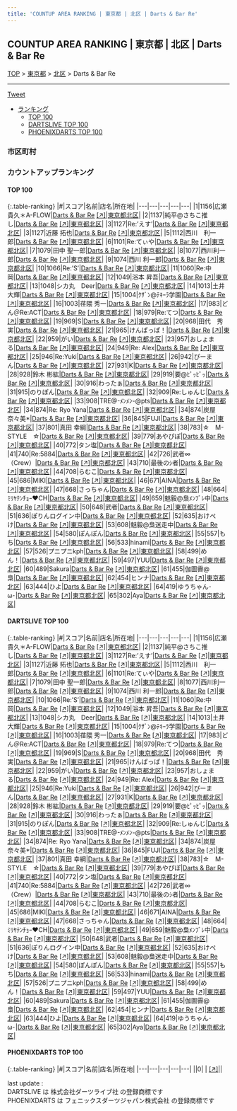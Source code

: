 ```yaml
---
title: 'COUNTUP AREA RANKING | 東京都 | 北区 | Darts & Bar Re'
---
```

## COUNTUP AREA RANKING | 東京都 | 北区 | Darts & Bar Re

[TOP](/darts/rank/) > [東京都](/darts/rank/東京都/) > [北区](/darts/rank/東京都/北区/) > Darts & Bar Re

___

<a href="https://twitter.com/share?ref_src=twsrc%5Etfw" data-text="COUNTUP AREA RANKING | 東京都北区Darts & Bar Re" class="twitter-share-button" data-hashtags="DARTSLIVE,PHOENIXDARTS,darts,ダーツ" data-show-count="false">Tweet</a>

* [ランキング](#カウントアップランキング)
    * [TOP 100](#top-100)
    * [DARTSLIVE TOP 100](#dartslive-top-100)
    * [PHOENIXDARTS TOP 100](#phoenixdarts-top-100)

### 市区町村

<ul>

</ul>

### カウントアップランキング

#### TOP 100



{:.table-ranking}
|#|スコア|名前|店名|所在地|
|---|---|---|---|---|
|1|1156|<span class="rank-name-dl">広瀬貴久＊A-FLOW</span>|<a href="/darts/rank/shops/8d8217db91c39bff0d9b047a20a7ba1e.html">Darts & Bar Re</a> <a href="https://search.dartslive.com/jp/shop/8d8217db91c39bff0d9b047a20a7ba1e">[↗]</a>|<a href="/darts/rank/東京都/北区">東京都北区</a>|
|2|1137|<span class="rank-name-dl">純平@さちこ推し</span>|<a href="/darts/rank/shops/8d8217db91c39bff0d9b047a20a7ba1e.html">Darts & Bar Re</a> <a href="https://search.dartslive.com/jp/shop/8d8217db91c39bff0d9b047a20a7ba1e">[↗]</a>|<a href="/darts/rank/東京都/北区">東京都北区</a>|
|3|1127|<span class="rank-name-dl">Re:’えす’</span>|<a href="/darts/rank/shops/8d8217db91c39bff0d9b047a20a7ba1e.html">Darts & Bar Re</a> <a href="https://search.dartslive.com/jp/shop/8d8217db91c39bff0d9b047a20a7ba1e">[↗]</a>|<a href="/darts/rank/東京都/北区">東京都北区</a>|
|3|1127|<span class="rank-name-dl">近藤 拓也</span>|<a href="/darts/rank/shops/8d8217db91c39bff0d9b047a20a7ba1e.html">Darts & Bar Re</a> <a href="https://search.dartslive.com/jp/shop/8d8217db91c39bff0d9b047a20a7ba1e">[↗]</a>|<a href="/darts/rank/東京都/北区">東京都北区</a>|
|5|1112|<span class="rank-name-dl">西川　利一郎</span>|<a href="/darts/rank/shops/8d8217db91c39bff0d9b047a20a7ba1e.html">Darts & Bar Re</a> <a href="https://search.dartslive.com/jp/shop/8d8217db91c39bff0d9b047a20a7ba1e">[↗]</a>|<a href="/darts/rank/東京都/北区">東京都北区</a>|
|6|1101|<span class="rank-name-dl">Re:てぃや</span>|<a href="/darts/rank/shops/8d8217db91c39bff0d9b047a20a7ba1e.html">Darts & Bar Re</a> <a href="https://search.dartslive.com/jp/shop/8d8217db91c39bff0d9b047a20a7ba1e">[↗]</a>|<a href="/darts/rank/東京都/北区">東京都北区</a>|
|7|1079|<span class="rank-name-dl">田中 聖一郎</span>|<a href="/darts/rank/shops/8d8217db91c39bff0d9b047a20a7ba1e.html">Darts & Bar Re</a> <a href="https://search.dartslive.com/jp/shop/8d8217db91c39bff0d9b047a20a7ba1e">[↗]</a>|<a href="/darts/rank/東京都/北区">東京都北区</a>|
|8|1077|<span class="rank-name-dl">西川利一郎</span>|<a href="/darts/rank/shops/8d8217db91c39bff0d9b047a20a7ba1e.html">Darts & Bar Re</a> <a href="https://search.dartslive.com/jp/shop/8d8217db91c39bff0d9b047a20a7ba1e">[↗]</a>|<a href="/darts/rank/東京都/北区">東京都北区</a>|
|9|1074|<span class="rank-name-dl">西川 利一郎</span>|<a href="/darts/rank/shops/8d8217db91c39bff0d9b047a20a7ba1e.html">Darts & Bar Re</a> <a href="https://search.dartslive.com/jp/shop/8d8217db91c39bff0d9b047a20a7ba1e">[↗]</a>|<a href="/darts/rank/東京都/北区">東京都北区</a>|
|10|1066|<span class="rank-name-dl">Re:’S’</span>|<a href="/darts/rank/shops/8d8217db91c39bff0d9b047a20a7ba1e.html">Darts & Bar Re</a> <a href="https://search.dartslive.com/jp/shop/8d8217db91c39bff0d9b047a20a7ba1e">[↗]</a>|<a href="/darts/rank/東京都/北区">東京都北区</a>|
|11|1060|<span class="rank-name-dl">Re:中岡</span>|<a href="/darts/rank/shops/8d8217db91c39bff0d9b047a20a7ba1e.html">Darts & Bar Re</a> <a href="https://search.dartslive.com/jp/shop/8d8217db91c39bff0d9b047a20a7ba1e">[↗]</a>|<a href="/darts/rank/東京都/北区">東京都北区</a>|
|12|1049|<span class="rank-name-dl">浴本 昇吾</span>|<a href="/darts/rank/shops/8d8217db91c39bff0d9b047a20a7ba1e.html">Darts & Bar Re</a> <a href="https://search.dartslive.com/jp/shop/8d8217db91c39bff0d9b047a20a7ba1e">[↗]</a>|<a href="/darts/rank/東京都/北区">東京都北区</a>|
|13|1048|<span class="rank-name-dl">シカ丸　Deer</span>|<a href="/darts/rank/shops/8d8217db91c39bff0d9b047a20a7ba1e.html">Darts & Bar Re</a> <a href="https://search.dartslive.com/jp/shop/8d8217db91c39bff0d9b047a20a7ba1e">[↗]</a>|<a href="/darts/rank/東京都/北区">東京都北区</a>|
|14|1013|<span class="rank-name-dl">土井 大輝</span>|<a href="/darts/rank/shops/8d8217db91c39bff0d9b047a20a7ba1e.html">Darts & Bar Re</a> <a href="https://search.dartslive.com/jp/shop/8d8217db91c39bff0d9b047a20a7ba1e">[↗]</a>|<a href="/darts/rank/東京都/北区">東京都北区</a>|
|15|1004|<span class="rank-name-dl">ｸｻﾞﾝ@ﾃｷｰﾗ学園</span>|<a href="/darts/rank/shops/8d8217db91c39bff0d9b047a20a7ba1e.html">Darts & Bar Re</a> <a href="https://search.dartslive.com/jp/shop/8d8217db91c39bff0d9b047a20a7ba1e">[↗]</a>|<a href="/darts/rank/東京都/北区">東京都北区</a>|
|16|1003|<span class="rank-name-dl">荏隈 秀一</span>|<a href="/darts/rank/shops/8d8217db91c39bff0d9b047a20a7ba1e.html">Darts & Bar Re</a> <a href="https://search.dartslive.com/jp/shop/8d8217db91c39bff0d9b047a20a7ba1e">[↗]</a>|<a href="/darts/rank/東京都/北区">東京都北区</a>|
|17|983|<span class="rank-name-dl">どん＠Re:ACT</span>|<a href="/darts/rank/shops/8d8217db91c39bff0d9b047a20a7ba1e.html">Darts & Bar Re</a> <a href="https://search.dartslive.com/jp/shop/8d8217db91c39bff0d9b047a20a7ba1e">[↗]</a>|<a href="/darts/rank/東京都/北区">東京都北区</a>|
|18|979|<span class="rank-name-dl">Re:てつ</span>|<a href="/darts/rank/shops/8d8217db91c39bff0d9b047a20a7ba1e.html">Darts & Bar Re</a> <a href="https://search.dartslive.com/jp/shop/8d8217db91c39bff0d9b047a20a7ba1e">[↗]</a>|<a href="/darts/rank/東京都/北区">東京都北区</a>|
|19|969|<span class="rank-name-dl">S</span>|<a href="/darts/rank/shops/8d8217db91c39bff0d9b047a20a7ba1e.html">Darts & Bar Re</a> <a href="https://search.dartslive.com/jp/shop/8d8217db91c39bff0d9b047a20a7ba1e">[↗]</a>|<a href="/darts/rank/東京都/北区">東京都北区</a>|
|20|968|<span class="rank-name-dl">田代　秀実</span>|<a href="/darts/rank/shops/8d8217db91c39bff0d9b047a20a7ba1e.html">Darts & Bar Re</a> <a href="https://search.dartslive.com/jp/shop/8d8217db91c39bff0d9b047a20a7ba1e">[↗]</a>|<a href="/darts/rank/東京都/北区">東京都北区</a>|
|21|965|<span class="rank-name-dl">けんぱっぱ！</span>|<a href="/darts/rank/shops/8d8217db91c39bff0d9b047a20a7ba1e.html">Darts & Bar Re</a> <a href="https://search.dartslive.com/jp/shop/8d8217db91c39bff0d9b047a20a7ba1e">[↗]</a>|<a href="/darts/rank/東京都/北区">東京都北区</a>|
|22|959|<span class="rank-name-dl">がい</span>|<a href="/darts/rank/shops/8d8217db91c39bff0d9b047a20a7ba1e.html">Darts & Bar Re</a> <a href="https://search.dartslive.com/jp/shop/8d8217db91c39bff0d9b047a20a7ba1e">[↗]</a>|<a href="/darts/rank/東京都/北区">東京都北区</a>|
|23|957|<span class="rank-name-dl">おしょまる</span>|<a href="/darts/rank/shops/8d8217db91c39bff0d9b047a20a7ba1e.html">Darts & Bar Re</a> <a href="https://search.dartslive.com/jp/shop/8d8217db91c39bff0d9b047a20a7ba1e">[↗]</a>|<a href="/darts/rank/東京都/北区">東京都北区</a>|
|24|949|<span class="rank-name-dl">Re: Alex</span>|<a href="/darts/rank/shops/8d8217db91c39bff0d9b047a20a7ba1e.html">Darts & Bar Re</a> <a href="https://search.dartslive.com/jp/shop/8d8217db91c39bff0d9b047a20a7ba1e">[↗]</a>|<a href="/darts/rank/東京都/北区">東京都北区</a>|
|25|946|<span class="rank-name-dl">Re:Yuki</span>|<a href="/darts/rank/shops/8d8217db91c39bff0d9b047a20a7ba1e.html">Darts & Bar Re</a> <a href="https://search.dartslive.com/jp/shop/8d8217db91c39bff0d9b047a20a7ba1e">[↗]</a>|<a href="/darts/rank/東京都/北区">東京都北区</a>|
|26|942|<span class="rank-name-dl">ぴーまん</span>|<a href="/darts/rank/shops/8d8217db91c39bff0d9b047a20a7ba1e.html">Darts & Bar Re</a> <a href="https://search.dartslive.com/jp/shop/8d8217db91c39bff0d9b047a20a7ba1e">[↗]</a>|<a href="/darts/rank/東京都/北区">東京都北区</a>|
|27|931|<span class="rank-name-dl">K</span>|<a href="/darts/rank/shops/8d8217db91c39bff0d9b047a20a7ba1e.html">Darts & Bar Re</a> <a href="https://search.dartslive.com/jp/shop/8d8217db91c39bff0d9b047a20a7ba1e">[↗]</a>|<a href="/darts/rank/東京都/北区">東京都北区</a>|
|28|928|<span class="rank-name-dl">鈴木 彬紘</span>|<a href="/darts/rank/shops/8d8217db91c39bff0d9b047a20a7ba1e.html">Darts & Bar Re</a> <a href="https://search.dartslive.com/jp/shop/8d8217db91c39bff0d9b047a20a7ba1e">[↗]</a>|<a href="/darts/rank/東京都/北区">東京都北区</a>|
|29|919|<span class="rank-name-dl">要@ﾋﾟｯﾋﾟｯ</span>|<a href="/darts/rank/shops/8d8217db91c39bff0d9b047a20a7ba1e.html">Darts & Bar Re</a> <a href="https://search.dartslive.com/jp/shop/8d8217db91c39bff0d9b047a20a7ba1e">[↗]</a>|<a href="/darts/rank/東京都/北区">東京都北区</a>|
|30|916|<span class="rank-name-dl">わったぁ</span>|<a href="/darts/rank/shops/8d8217db91c39bff0d9b047a20a7ba1e.html">Darts & Bar Re</a> <a href="https://search.dartslive.com/jp/shop/8d8217db91c39bff0d9b047a20a7ba1e">[↗]</a>|<a href="/darts/rank/東京都/北区">東京都北区</a>|
|31|915|<span class="rank-name-dl">のりぽん</span>|<a href="/darts/rank/shops/8d8217db91c39bff0d9b047a20a7ba1e.html">Darts & Bar Re</a> <a href="https://search.dartslive.com/jp/shop/8d8217db91c39bff0d9b047a20a7ba1e">[↗]</a>|<a href="/darts/rank/東京都/北区">東京都北区</a>|
|32|909|<span class="rank-name-dl">Re:しゅんじ</span>|<a href="/darts/rank/shops/8d8217db91c39bff0d9b047a20a7ba1e.html">Darts & Bar Re</a> <a href="https://search.dartslive.com/jp/shop/8d8217db91c39bff0d9b047a20a7ba1e">[↗]</a>|<a href="/darts/rank/東京都/北区">東京都北区</a>|
|33|908|<span class="rank-name-dl">TRE@-ﾒﾝﾒﾝ-@pts</span>|<a href="/darts/rank/shops/8d8217db91c39bff0d9b047a20a7ba1e.html">Darts & Bar Re</a> <a href="https://search.dartslive.com/jp/shop/8d8217db91c39bff0d9b047a20a7ba1e">[↗]</a>|<a href="/darts/rank/東京都/北区">東京都北区</a>|
|34|874|<span class="rank-name-dl">Re: Ryo Yana</span>|<a href="/darts/rank/shops/8d8217db91c39bff0d9b047a20a7ba1e.html">Darts & Bar Re</a> <a href="https://search.dartslive.com/jp/shop/8d8217db91c39bff0d9b047a20a7ba1e">[↗]</a>|<a href="/darts/rank/東京都/北区">東京都北区</a>|
|34|874|<span class="rank-name-dl">炭屋 奈々美*</span>|<a href="/darts/rank/shops/8d8217db91c39bff0d9b047a20a7ba1e.html">Darts & Bar Re</a> <a href="https://search.dartslive.com/jp/shop/8d8217db91c39bff0d9b047a20a7ba1e">[↗]</a>|<a href="/darts/rank/東京都/北区">東京都北区</a>|
|36|845|<span class="rank-name-dl">FUJI</span>|<a href="/darts/rank/shops/8d8217db91c39bff0d9b047a20a7ba1e.html">Darts & Bar Re</a> <a href="https://search.dartslive.com/jp/shop/8d8217db91c39bff0d9b047a20a7ba1e">[↗]</a>|<a href="/darts/rank/東京都/北区">東京都北区</a>|
|37|801|<span class="rank-name-dl">真田 幸綱</span>|<a href="/darts/rank/shops/8d8217db91c39bff0d9b047a20a7ba1e.html">Darts & Bar Re</a> <a href="https://search.dartslive.com/jp/shop/8d8217db91c39bff0d9b047a20a7ba1e">[↗]</a>|<a href="/darts/rank/東京都/北区">東京都北区</a>|
|38|783|<span class="rank-name-dl">☆　M-STYLE　☆</span>|<a href="/darts/rank/shops/8d8217db91c39bff0d9b047a20a7ba1e.html">Darts & Bar Re</a> <a href="https://search.dartslive.com/jp/shop/8d8217db91c39bff0d9b047a20a7ba1e">[↗]</a>|<a href="/darts/rank/東京都/北区">東京都北区</a>|
|39|779|<span class="rank-name-dl">あやぴぽ</span>|<a href="/darts/rank/shops/8d8217db91c39bff0d9b047a20a7ba1e.html">Darts & Bar Re</a> <a href="https://search.dartslive.com/jp/shop/8d8217db91c39bff0d9b047a20a7ba1e">[↗]</a>|<a href="/darts/rank/東京都/北区">東京都北区</a>|
|40|772|<span class="rank-name-dl">タン塩</span>|<a href="/darts/rank/shops/8d8217db91c39bff0d9b047a20a7ba1e.html">Darts & Bar Re</a> <a href="https://search.dartslive.com/jp/shop/8d8217db91c39bff0d9b047a20a7ba1e">[↗]</a>|<a href="/darts/rank/東京都/北区">東京都北区</a>|
|41|740|<span class="rank-name-dl">Re:5884</span>|<a href="/darts/rank/shops/8d8217db91c39bff0d9b047a20a7ba1e.html">Darts & Bar Re</a> <a href="https://search.dartslive.com/jp/shop/8d8217db91c39bff0d9b047a20a7ba1e">[↗]</a>|<a href="/darts/rank/東京都/北区">東京都北区</a>|
|42|726|<span class="rank-name-dl">武者∞（Crew）</span>|<a href="/darts/rank/shops/8d8217db91c39bff0d9b047a20a7ba1e.html">Darts & Bar Re</a> <a href="https://search.dartslive.com/jp/shop/8d8217db91c39bff0d9b047a20a7ba1e">[↗]</a>|<a href="/darts/rank/東京都/北区">東京都北区</a>|
|43|710|<span class="rank-name-dl">最後のｼ者</span>|<a href="/darts/rank/shops/8d8217db91c39bff0d9b047a20a7ba1e.html">Darts & Bar Re</a> <a href="https://search.dartslive.com/jp/shop/8d8217db91c39bff0d9b047a20a7ba1e">[↗]</a>|<a href="/darts/rank/東京都/北区">東京都北区</a>|
|44|708|<span class="rank-name-dl">らむこ</span>|<a href="/darts/rank/shops/8d8217db91c39bff0d9b047a20a7ba1e.html">Darts & Bar Re</a> <a href="https://search.dartslive.com/jp/shop/8d8217db91c39bff0d9b047a20a7ba1e">[↗]</a>|<a href="/darts/rank/東京都/北区">東京都北区</a>|
|45|686|<span class="rank-name-dl">MIKI</span>|<a href="/darts/rank/shops/8d8217db91c39bff0d9b047a20a7ba1e.html">Darts & Bar Re</a> <a href="https://search.dartslive.com/jp/shop/8d8217db91c39bff0d9b047a20a7ba1e">[↗]</a>|<a href="/darts/rank/東京都/北区">東京都北区</a>|
|46|671|<span class="rank-name-dl">AINA</span>|<a href="/darts/rank/shops/8d8217db91c39bff0d9b047a20a7ba1e.html">Darts & Bar Re</a> <a href="https://search.dartslive.com/jp/shop/8d8217db91c39bff0d9b047a20a7ba1e">[↗]</a>|<a href="/darts/rank/東京都/北区">東京都北区</a>|
|47|668|<span class="rank-name-dl">さっちゃん</span>|<a href="/darts/rank/shops/8d8217db91c39bff0d9b047a20a7ba1e.html">Darts & Bar Re</a> <a href="https://search.dartslive.com/jp/shop/8d8217db91c39bff0d9b047a20a7ba1e">[↗]</a>|<a href="/darts/rank/東京都/北区">東京都北区</a>|
|48|664|<span class="rank-name-dl">ﾐﾘﾔﾃﾝﾁｮｰ❤️CH</span>|<a href="/darts/rank/shops/8d8217db91c39bff0d9b047a20a7ba1e.html">Darts & Bar Re</a> <a href="https://search.dartslive.com/jp/shop/8d8217db91c39bff0d9b047a20a7ba1e">[↗]</a>|<a href="/darts/rank/東京都/北区">東京都北区</a>|
|49|659|<span class="rank-name-dl">魅毅@梟ﾒﾝﾌﾞﾚ中</span>|<a href="/darts/rank/shops/8d8217db91c39bff0d9b047a20a7ba1e.html">Darts & Bar Re</a> <a href="https://search.dartslive.com/jp/shop/8d8217db91c39bff0d9b047a20a7ba1e">[↗]</a>|<a href="/darts/rank/東京都/北区">東京都北区</a>|
|50|648|<span class="rank-name-dl">武者</span>|<a href="/darts/rank/shops/8d8217db91c39bff0d9b047a20a7ba1e.html">Darts & Bar Re</a> <a href="https://search.dartslive.com/jp/shop/8d8217db91c39bff0d9b047a20a7ba1e">[↗]</a>|<a href="/darts/rank/東京都/北区">東京都北区</a>|
|51|636|<span class="rank-name-dl">ぽりんログイン中</span>|<a href="/darts/rank/shops/8d8217db91c39bff0d9b047a20a7ba1e.html">Darts & Bar Re</a> <a href="https://search.dartslive.com/jp/shop/8d8217db91c39bff0d9b047a20a7ba1e">[↗]</a>|<a href="/darts/rank/東京都/北区">東京都北区</a>|
|52|635|<span class="rank-name-dl">おけぺけ</span>|<a href="/darts/rank/shops/8d8217db91c39bff0d9b047a20a7ba1e.html">Darts & Bar Re</a> <a href="https://search.dartslive.com/jp/shop/8d8217db91c39bff0d9b047a20a7ba1e">[↗]</a>|<a href="/darts/rank/東京都/北区">東京都北区</a>|
|53|608|<span class="rank-name-dl">魅毅@梟迷走中</span>|<a href="/darts/rank/shops/8d8217db91c39bff0d9b047a20a7ba1e.html">Darts & Bar Re</a> <a href="https://search.dartslive.com/jp/shop/8d8217db91c39bff0d9b047a20a7ba1e">[↗]</a>|<a href="/darts/rank/東京都/北区">東京都北区</a>|
|54|580|<span class="rank-name-dl">ぽんぽん</span>|<a href="/darts/rank/shops/8d8217db91c39bff0d9b047a20a7ba1e.html">Darts & Bar Re</a> <a href="https://search.dartslive.com/jp/shop/8d8217db91c39bff0d9b047a20a7ba1e">[↗]</a>|<a href="/darts/rank/東京都/北区">東京都北区</a>|
|55|557|<span class="rank-name-dl">もち</span>|<a href="/darts/rank/shops/8d8217db91c39bff0d9b047a20a7ba1e.html">Darts & Bar Re</a> <a href="https://search.dartslive.com/jp/shop/8d8217db91c39bff0d9b047a20a7ba1e">[↗]</a>|<a href="/darts/rank/東京都/北区">東京都北区</a>|
|56|533|<span class="rank-name-dl">hinami</span>|<a href="/darts/rank/shops/8d8217db91c39bff0d9b047a20a7ba1e.html">Darts & Bar Re</a> <a href="https://search.dartslive.com/jp/shop/8d8217db91c39bff0d9b047a20a7ba1e">[↗]</a>|<a href="/darts/rank/東京都/北区">東京都北区</a>|
|57|526|<span class="rank-name-dl">プニプニkph</span>|<a href="/darts/rank/shops/8d8217db91c39bff0d9b047a20a7ba1e.html">Darts & Bar Re</a> <a href="https://search.dartslive.com/jp/shop/8d8217db91c39bff0d9b047a20a7ba1e">[↗]</a>|<a href="/darts/rank/東京都/北区">東京都北区</a>|
|58|499|<span class="rank-name-dl">めん！</span>|<a href="/darts/rank/shops/8d8217db91c39bff0d9b047a20a7ba1e.html">Darts & Bar Re</a> <a href="https://search.dartslive.com/jp/shop/8d8217db91c39bff0d9b047a20a7ba1e">[↗]</a>|<a href="/darts/rank/東京都/北区">東京都北区</a>|
|59|497|<span class="rank-name-dl">YUU</span>|<a href="/darts/rank/shops/8d8217db91c39bff0d9b047a20a7ba1e.html">Darts & Bar Re</a> <a href="https://search.dartslive.com/jp/shop/8d8217db91c39bff0d9b047a20a7ba1e">[↗]</a>|<a href="/darts/rank/東京都/北区">東京都北区</a>|
|60|489|<span class="rank-name-dl">Sakura</span>|<a href="/darts/rank/shops/8d8217db91c39bff0d9b047a20a7ba1e.html">Darts & Bar Re</a> <a href="https://search.dartslive.com/jp/shop/8d8217db91c39bff0d9b047a20a7ba1e">[↗]</a>|<a href="/darts/rank/東京都/北区">東京都北区</a>|
|61|455|<span class="rank-name-dl">伽圖霽@梟</span>|<a href="/darts/rank/shops/8d8217db91c39bff0d9b047a20a7ba1e.html">Darts & Bar Re</a> <a href="https://search.dartslive.com/jp/shop/8d8217db91c39bff0d9b047a20a7ba1e">[↗]</a>|<a href="/darts/rank/東京都/北区">東京都北区</a>|
|62|454|<span class="rank-name-dl">ヒンナ</span>|<a href="/darts/rank/shops/8d8217db91c39bff0d9b047a20a7ba1e.html">Darts & Bar Re</a> <a href="https://search.dartslive.com/jp/shop/8d8217db91c39bff0d9b047a20a7ba1e">[↗]</a>|<a href="/darts/rank/東京都/北区">東京都北区</a>|
|63|444|<span class="rank-name-dl">ひよ</span>|<a href="/darts/rank/shops/8d8217db91c39bff0d9b047a20a7ba1e.html">Darts & Bar Re</a> <a href="https://search.dartslive.com/jp/shop/8d8217db91c39bff0d9b047a20a7ba1e">[↗]</a>|<a href="/darts/rank/東京都/北区">東京都北区</a>|
|64|419|<span class="rank-name-dl">ゆうちゃん･ω･</span>|<a href="/darts/rank/shops/8d8217db91c39bff0d9b047a20a7ba1e.html">Darts & Bar Re</a> <a href="https://search.dartslive.com/jp/shop/8d8217db91c39bff0d9b047a20a7ba1e">[↗]</a>|<a href="/darts/rank/東京都/北区">東京都北区</a>|
|65|302|<span class="rank-name-dl">Aya</span>|<a href="/darts/rank/shops/8d8217db91c39bff0d9b047a20a7ba1e.html">Darts & Bar Re</a> <a href="https://search.dartslive.com/jp/shop/8d8217db91c39bff0d9b047a20a7ba1e">[↗]</a>|<a href="/darts/rank/東京都/北区">東京都北区</a>|


#### DARTSLIVE TOP 100



{:.table-ranking}
|#|スコア|名前|店名|所在地|
|---|---|---|---|---|
|1|1156|<span class="rank-name-dl">広瀬貴久＊A-FLOW</span>|<a href="/darts/rank/shops/8d8217db91c39bff0d9b047a20a7ba1e.html">Darts & Bar Re</a> <a href="https://search.dartslive.com/jp/shop/8d8217db91c39bff0d9b047a20a7ba1e">[↗]</a>|<a href="/darts/rank/東京都/北区">東京都北区</a>|
|2|1137|<span class="rank-name-dl">純平@さちこ推し</span>|<a href="/darts/rank/shops/8d8217db91c39bff0d9b047a20a7ba1e.html">Darts & Bar Re</a> <a href="https://search.dartslive.com/jp/shop/8d8217db91c39bff0d9b047a20a7ba1e">[↗]</a>|<a href="/darts/rank/東京都/北区">東京都北区</a>|
|3|1127|<span class="rank-name-dl">Re:’えす’</span>|<a href="/darts/rank/shops/8d8217db91c39bff0d9b047a20a7ba1e.html">Darts & Bar Re</a> <a href="https://search.dartslive.com/jp/shop/8d8217db91c39bff0d9b047a20a7ba1e">[↗]</a>|<a href="/darts/rank/東京都/北区">東京都北区</a>|
|3|1127|<span class="rank-name-dl">近藤 拓也</span>|<a href="/darts/rank/shops/8d8217db91c39bff0d9b047a20a7ba1e.html">Darts & Bar Re</a> <a href="https://search.dartslive.com/jp/shop/8d8217db91c39bff0d9b047a20a7ba1e">[↗]</a>|<a href="/darts/rank/東京都/北区">東京都北区</a>|
|5|1112|<span class="rank-name-dl">西川　利一郎</span>|<a href="/darts/rank/shops/8d8217db91c39bff0d9b047a20a7ba1e.html">Darts & Bar Re</a> <a href="https://search.dartslive.com/jp/shop/8d8217db91c39bff0d9b047a20a7ba1e">[↗]</a>|<a href="/darts/rank/東京都/北区">東京都北区</a>|
|6|1101|<span class="rank-name-dl">Re:てぃや</span>|<a href="/darts/rank/shops/8d8217db91c39bff0d9b047a20a7ba1e.html">Darts & Bar Re</a> <a href="https://search.dartslive.com/jp/shop/8d8217db91c39bff0d9b047a20a7ba1e">[↗]</a>|<a href="/darts/rank/東京都/北区">東京都北区</a>|
|7|1079|<span class="rank-name-dl">田中 聖一郎</span>|<a href="/darts/rank/shops/8d8217db91c39bff0d9b047a20a7ba1e.html">Darts & Bar Re</a> <a href="https://search.dartslive.com/jp/shop/8d8217db91c39bff0d9b047a20a7ba1e">[↗]</a>|<a href="/darts/rank/東京都/北区">東京都北区</a>|
|8|1077|<span class="rank-name-dl">西川利一郎</span>|<a href="/darts/rank/shops/8d8217db91c39bff0d9b047a20a7ba1e.html">Darts & Bar Re</a> <a href="https://search.dartslive.com/jp/shop/8d8217db91c39bff0d9b047a20a7ba1e">[↗]</a>|<a href="/darts/rank/東京都/北区">東京都北区</a>|
|9|1074|<span class="rank-name-dl">西川 利一郎</span>|<a href="/darts/rank/shops/8d8217db91c39bff0d9b047a20a7ba1e.html">Darts & Bar Re</a> <a href="https://search.dartslive.com/jp/shop/8d8217db91c39bff0d9b047a20a7ba1e">[↗]</a>|<a href="/darts/rank/東京都/北区">東京都北区</a>|
|10|1066|<span class="rank-name-dl">Re:’S’</span>|<a href="/darts/rank/shops/8d8217db91c39bff0d9b047a20a7ba1e.html">Darts & Bar Re</a> <a href="https://search.dartslive.com/jp/shop/8d8217db91c39bff0d9b047a20a7ba1e">[↗]</a>|<a href="/darts/rank/東京都/北区">東京都北区</a>|
|11|1060|<span class="rank-name-dl">Re:中岡</span>|<a href="/darts/rank/shops/8d8217db91c39bff0d9b047a20a7ba1e.html">Darts & Bar Re</a> <a href="https://search.dartslive.com/jp/shop/8d8217db91c39bff0d9b047a20a7ba1e">[↗]</a>|<a href="/darts/rank/東京都/北区">東京都北区</a>|
|12|1049|<span class="rank-name-dl">浴本 昇吾</span>|<a href="/darts/rank/shops/8d8217db91c39bff0d9b047a20a7ba1e.html">Darts & Bar Re</a> <a href="https://search.dartslive.com/jp/shop/8d8217db91c39bff0d9b047a20a7ba1e">[↗]</a>|<a href="/darts/rank/東京都/北区">東京都北区</a>|
|13|1048|<span class="rank-name-dl">シカ丸　Deer</span>|<a href="/darts/rank/shops/8d8217db91c39bff0d9b047a20a7ba1e.html">Darts & Bar Re</a> <a href="https://search.dartslive.com/jp/shop/8d8217db91c39bff0d9b047a20a7ba1e">[↗]</a>|<a href="/darts/rank/東京都/北区">東京都北区</a>|
|14|1013|<span class="rank-name-dl">土井 大輝</span>|<a href="/darts/rank/shops/8d8217db91c39bff0d9b047a20a7ba1e.html">Darts & Bar Re</a> <a href="https://search.dartslive.com/jp/shop/8d8217db91c39bff0d9b047a20a7ba1e">[↗]</a>|<a href="/darts/rank/東京都/北区">東京都北区</a>|
|15|1004|<span class="rank-name-dl">ｸｻﾞﾝ@ﾃｷｰﾗ学園</span>|<a href="/darts/rank/shops/8d8217db91c39bff0d9b047a20a7ba1e.html">Darts & Bar Re</a> <a href="https://search.dartslive.com/jp/shop/8d8217db91c39bff0d9b047a20a7ba1e">[↗]</a>|<a href="/darts/rank/東京都/北区">東京都北区</a>|
|16|1003|<span class="rank-name-dl">荏隈 秀一</span>|<a href="/darts/rank/shops/8d8217db91c39bff0d9b047a20a7ba1e.html">Darts & Bar Re</a> <a href="https://search.dartslive.com/jp/shop/8d8217db91c39bff0d9b047a20a7ba1e">[↗]</a>|<a href="/darts/rank/東京都/北区">東京都北区</a>|
|17|983|<span class="rank-name-dl">どん＠Re:ACT</span>|<a href="/darts/rank/shops/8d8217db91c39bff0d9b047a20a7ba1e.html">Darts & Bar Re</a> <a href="https://search.dartslive.com/jp/shop/8d8217db91c39bff0d9b047a20a7ba1e">[↗]</a>|<a href="/darts/rank/東京都/北区">東京都北区</a>|
|18|979|<span class="rank-name-dl">Re:てつ</span>|<a href="/darts/rank/shops/8d8217db91c39bff0d9b047a20a7ba1e.html">Darts & Bar Re</a> <a href="https://search.dartslive.com/jp/shop/8d8217db91c39bff0d9b047a20a7ba1e">[↗]</a>|<a href="/darts/rank/東京都/北区">東京都北区</a>|
|19|969|<span class="rank-name-dl">S</span>|<a href="/darts/rank/shops/8d8217db91c39bff0d9b047a20a7ba1e.html">Darts & Bar Re</a> <a href="https://search.dartslive.com/jp/shop/8d8217db91c39bff0d9b047a20a7ba1e">[↗]</a>|<a href="/darts/rank/東京都/北区">東京都北区</a>|
|20|968|<span class="rank-name-dl">田代　秀実</span>|<a href="/darts/rank/shops/8d8217db91c39bff0d9b047a20a7ba1e.html">Darts & Bar Re</a> <a href="https://search.dartslive.com/jp/shop/8d8217db91c39bff0d9b047a20a7ba1e">[↗]</a>|<a href="/darts/rank/東京都/北区">東京都北区</a>|
|21|965|<span class="rank-name-dl">けんぱっぱ！</span>|<a href="/darts/rank/shops/8d8217db91c39bff0d9b047a20a7ba1e.html">Darts & Bar Re</a> <a href="https://search.dartslive.com/jp/shop/8d8217db91c39bff0d9b047a20a7ba1e">[↗]</a>|<a href="/darts/rank/東京都/北区">東京都北区</a>|
|22|959|<span class="rank-name-dl">がい</span>|<a href="/darts/rank/shops/8d8217db91c39bff0d9b047a20a7ba1e.html">Darts & Bar Re</a> <a href="https://search.dartslive.com/jp/shop/8d8217db91c39bff0d9b047a20a7ba1e">[↗]</a>|<a href="/darts/rank/東京都/北区">東京都北区</a>|
|23|957|<span class="rank-name-dl">おしょまる</span>|<a href="/darts/rank/shops/8d8217db91c39bff0d9b047a20a7ba1e.html">Darts & Bar Re</a> <a href="https://search.dartslive.com/jp/shop/8d8217db91c39bff0d9b047a20a7ba1e">[↗]</a>|<a href="/darts/rank/東京都/北区">東京都北区</a>|
|24|949|<span class="rank-name-dl">Re: Alex</span>|<a href="/darts/rank/shops/8d8217db91c39bff0d9b047a20a7ba1e.html">Darts & Bar Re</a> <a href="https://search.dartslive.com/jp/shop/8d8217db91c39bff0d9b047a20a7ba1e">[↗]</a>|<a href="/darts/rank/東京都/北区">東京都北区</a>|
|25|946|<span class="rank-name-dl">Re:Yuki</span>|<a href="/darts/rank/shops/8d8217db91c39bff0d9b047a20a7ba1e.html">Darts & Bar Re</a> <a href="https://search.dartslive.com/jp/shop/8d8217db91c39bff0d9b047a20a7ba1e">[↗]</a>|<a href="/darts/rank/東京都/北区">東京都北区</a>|
|26|942|<span class="rank-name-dl">ぴーまん</span>|<a href="/darts/rank/shops/8d8217db91c39bff0d9b047a20a7ba1e.html">Darts & Bar Re</a> <a href="https://search.dartslive.com/jp/shop/8d8217db91c39bff0d9b047a20a7ba1e">[↗]</a>|<a href="/darts/rank/東京都/北区">東京都北区</a>|
|27|931|<span class="rank-name-dl">K</span>|<a href="/darts/rank/shops/8d8217db91c39bff0d9b047a20a7ba1e.html">Darts & Bar Re</a> <a href="https://search.dartslive.com/jp/shop/8d8217db91c39bff0d9b047a20a7ba1e">[↗]</a>|<a href="/darts/rank/東京都/北区">東京都北区</a>|
|28|928|<span class="rank-name-dl">鈴木 彬紘</span>|<a href="/darts/rank/shops/8d8217db91c39bff0d9b047a20a7ba1e.html">Darts & Bar Re</a> <a href="https://search.dartslive.com/jp/shop/8d8217db91c39bff0d9b047a20a7ba1e">[↗]</a>|<a href="/darts/rank/東京都/北区">東京都北区</a>|
|29|919|<span class="rank-name-dl">要@ﾋﾟｯﾋﾟｯ</span>|<a href="/darts/rank/shops/8d8217db91c39bff0d9b047a20a7ba1e.html">Darts & Bar Re</a> <a href="https://search.dartslive.com/jp/shop/8d8217db91c39bff0d9b047a20a7ba1e">[↗]</a>|<a href="/darts/rank/東京都/北区">東京都北区</a>|
|30|916|<span class="rank-name-dl">わったぁ</span>|<a href="/darts/rank/shops/8d8217db91c39bff0d9b047a20a7ba1e.html">Darts & Bar Re</a> <a href="https://search.dartslive.com/jp/shop/8d8217db91c39bff0d9b047a20a7ba1e">[↗]</a>|<a href="/darts/rank/東京都/北区">東京都北区</a>|
|31|915|<span class="rank-name-dl">のりぽん</span>|<a href="/darts/rank/shops/8d8217db91c39bff0d9b047a20a7ba1e.html">Darts & Bar Re</a> <a href="https://search.dartslive.com/jp/shop/8d8217db91c39bff0d9b047a20a7ba1e">[↗]</a>|<a href="/darts/rank/東京都/北区">東京都北区</a>|
|32|909|<span class="rank-name-dl">Re:しゅんじ</span>|<a href="/darts/rank/shops/8d8217db91c39bff0d9b047a20a7ba1e.html">Darts & Bar Re</a> <a href="https://search.dartslive.com/jp/shop/8d8217db91c39bff0d9b047a20a7ba1e">[↗]</a>|<a href="/darts/rank/東京都/北区">東京都北区</a>|
|33|908|<span class="rank-name-dl">TRE@-ﾒﾝﾒﾝ-@pts</span>|<a href="/darts/rank/shops/8d8217db91c39bff0d9b047a20a7ba1e.html">Darts & Bar Re</a> <a href="https://search.dartslive.com/jp/shop/8d8217db91c39bff0d9b047a20a7ba1e">[↗]</a>|<a href="/darts/rank/東京都/北区">東京都北区</a>|
|34|874|<span class="rank-name-dl">Re: Ryo Yana</span>|<a href="/darts/rank/shops/8d8217db91c39bff0d9b047a20a7ba1e.html">Darts & Bar Re</a> <a href="https://search.dartslive.com/jp/shop/8d8217db91c39bff0d9b047a20a7ba1e">[↗]</a>|<a href="/darts/rank/東京都/北区">東京都北区</a>|
|34|874|<span class="rank-name-dl">炭屋 奈々美*</span>|<a href="/darts/rank/shops/8d8217db91c39bff0d9b047a20a7ba1e.html">Darts & Bar Re</a> <a href="https://search.dartslive.com/jp/shop/8d8217db91c39bff0d9b047a20a7ba1e">[↗]</a>|<a href="/darts/rank/東京都/北区">東京都北区</a>|
|36|845|<span class="rank-name-dl">FUJI</span>|<a href="/darts/rank/shops/8d8217db91c39bff0d9b047a20a7ba1e.html">Darts & Bar Re</a> <a href="https://search.dartslive.com/jp/shop/8d8217db91c39bff0d9b047a20a7ba1e">[↗]</a>|<a href="/darts/rank/東京都/北区">東京都北区</a>|
|37|801|<span class="rank-name-dl">真田 幸綱</span>|<a href="/darts/rank/shops/8d8217db91c39bff0d9b047a20a7ba1e.html">Darts & Bar Re</a> <a href="https://search.dartslive.com/jp/shop/8d8217db91c39bff0d9b047a20a7ba1e">[↗]</a>|<a href="/darts/rank/東京都/北区">東京都北区</a>|
|38|783|<span class="rank-name-dl">☆　M-STYLE　☆</span>|<a href="/darts/rank/shops/8d8217db91c39bff0d9b047a20a7ba1e.html">Darts & Bar Re</a> <a href="https://search.dartslive.com/jp/shop/8d8217db91c39bff0d9b047a20a7ba1e">[↗]</a>|<a href="/darts/rank/東京都/北区">東京都北区</a>|
|39|779|<span class="rank-name-dl">あやぴぽ</span>|<a href="/darts/rank/shops/8d8217db91c39bff0d9b047a20a7ba1e.html">Darts & Bar Re</a> <a href="https://search.dartslive.com/jp/shop/8d8217db91c39bff0d9b047a20a7ba1e">[↗]</a>|<a href="/darts/rank/東京都/北区">東京都北区</a>|
|40|772|<span class="rank-name-dl">タン塩</span>|<a href="/darts/rank/shops/8d8217db91c39bff0d9b047a20a7ba1e.html">Darts & Bar Re</a> <a href="https://search.dartslive.com/jp/shop/8d8217db91c39bff0d9b047a20a7ba1e">[↗]</a>|<a href="/darts/rank/東京都/北区">東京都北区</a>|
|41|740|<span class="rank-name-dl">Re:5884</span>|<a href="/darts/rank/shops/8d8217db91c39bff0d9b047a20a7ba1e.html">Darts & Bar Re</a> <a href="https://search.dartslive.com/jp/shop/8d8217db91c39bff0d9b047a20a7ba1e">[↗]</a>|<a href="/darts/rank/東京都/北区">東京都北区</a>|
|42|726|<span class="rank-name-dl">武者∞（Crew）</span>|<a href="/darts/rank/shops/8d8217db91c39bff0d9b047a20a7ba1e.html">Darts & Bar Re</a> <a href="https://search.dartslive.com/jp/shop/8d8217db91c39bff0d9b047a20a7ba1e">[↗]</a>|<a href="/darts/rank/東京都/北区">東京都北区</a>|
|43|710|<span class="rank-name-dl">最後のｼ者</span>|<a href="/darts/rank/shops/8d8217db91c39bff0d9b047a20a7ba1e.html">Darts & Bar Re</a> <a href="https://search.dartslive.com/jp/shop/8d8217db91c39bff0d9b047a20a7ba1e">[↗]</a>|<a href="/darts/rank/東京都/北区">東京都北区</a>|
|44|708|<span class="rank-name-dl">らむこ</span>|<a href="/darts/rank/shops/8d8217db91c39bff0d9b047a20a7ba1e.html">Darts & Bar Re</a> <a href="https://search.dartslive.com/jp/shop/8d8217db91c39bff0d9b047a20a7ba1e">[↗]</a>|<a href="/darts/rank/東京都/北区">東京都北区</a>|
|45|686|<span class="rank-name-dl">MIKI</span>|<a href="/darts/rank/shops/8d8217db91c39bff0d9b047a20a7ba1e.html">Darts & Bar Re</a> <a href="https://search.dartslive.com/jp/shop/8d8217db91c39bff0d9b047a20a7ba1e">[↗]</a>|<a href="/darts/rank/東京都/北区">東京都北区</a>|
|46|671|<span class="rank-name-dl">AINA</span>|<a href="/darts/rank/shops/8d8217db91c39bff0d9b047a20a7ba1e.html">Darts & Bar Re</a> <a href="https://search.dartslive.com/jp/shop/8d8217db91c39bff0d9b047a20a7ba1e">[↗]</a>|<a href="/darts/rank/東京都/北区">東京都北区</a>|
|47|668|<span class="rank-name-dl">さっちゃん</span>|<a href="/darts/rank/shops/8d8217db91c39bff0d9b047a20a7ba1e.html">Darts & Bar Re</a> <a href="https://search.dartslive.com/jp/shop/8d8217db91c39bff0d9b047a20a7ba1e">[↗]</a>|<a href="/darts/rank/東京都/北区">東京都北区</a>|
|48|664|<span class="rank-name-dl">ﾐﾘﾔﾃﾝﾁｮｰ❤️CH</span>|<a href="/darts/rank/shops/8d8217db91c39bff0d9b047a20a7ba1e.html">Darts & Bar Re</a> <a href="https://search.dartslive.com/jp/shop/8d8217db91c39bff0d9b047a20a7ba1e">[↗]</a>|<a href="/darts/rank/東京都/北区">東京都北区</a>|
|49|659|<span class="rank-name-dl">魅毅@梟ﾒﾝﾌﾞﾚ中</span>|<a href="/darts/rank/shops/8d8217db91c39bff0d9b047a20a7ba1e.html">Darts & Bar Re</a> <a href="https://search.dartslive.com/jp/shop/8d8217db91c39bff0d9b047a20a7ba1e">[↗]</a>|<a href="/darts/rank/東京都/北区">東京都北区</a>|
|50|648|<span class="rank-name-dl">武者</span>|<a href="/darts/rank/shops/8d8217db91c39bff0d9b047a20a7ba1e.html">Darts & Bar Re</a> <a href="https://search.dartslive.com/jp/shop/8d8217db91c39bff0d9b047a20a7ba1e">[↗]</a>|<a href="/darts/rank/東京都/北区">東京都北区</a>|
|51|636|<span class="rank-name-dl">ぽりんログイン中</span>|<a href="/darts/rank/shops/8d8217db91c39bff0d9b047a20a7ba1e.html">Darts & Bar Re</a> <a href="https://search.dartslive.com/jp/shop/8d8217db91c39bff0d9b047a20a7ba1e">[↗]</a>|<a href="/darts/rank/東京都/北区">東京都北区</a>|
|52|635|<span class="rank-name-dl">おけぺけ</span>|<a href="/darts/rank/shops/8d8217db91c39bff0d9b047a20a7ba1e.html">Darts & Bar Re</a> <a href="https://search.dartslive.com/jp/shop/8d8217db91c39bff0d9b047a20a7ba1e">[↗]</a>|<a href="/darts/rank/東京都/北区">東京都北区</a>|
|53|608|<span class="rank-name-dl">魅毅@梟迷走中</span>|<a href="/darts/rank/shops/8d8217db91c39bff0d9b047a20a7ba1e.html">Darts & Bar Re</a> <a href="https://search.dartslive.com/jp/shop/8d8217db91c39bff0d9b047a20a7ba1e">[↗]</a>|<a href="/darts/rank/東京都/北区">東京都北区</a>|
|54|580|<span class="rank-name-dl">ぽんぽん</span>|<a href="/darts/rank/shops/8d8217db91c39bff0d9b047a20a7ba1e.html">Darts & Bar Re</a> <a href="https://search.dartslive.com/jp/shop/8d8217db91c39bff0d9b047a20a7ba1e">[↗]</a>|<a href="/darts/rank/東京都/北区">東京都北区</a>|
|55|557|<span class="rank-name-dl">もち</span>|<a href="/darts/rank/shops/8d8217db91c39bff0d9b047a20a7ba1e.html">Darts & Bar Re</a> <a href="https://search.dartslive.com/jp/shop/8d8217db91c39bff0d9b047a20a7ba1e">[↗]</a>|<a href="/darts/rank/東京都/北区">東京都北区</a>|
|56|533|<span class="rank-name-dl">hinami</span>|<a href="/darts/rank/shops/8d8217db91c39bff0d9b047a20a7ba1e.html">Darts & Bar Re</a> <a href="https://search.dartslive.com/jp/shop/8d8217db91c39bff0d9b047a20a7ba1e">[↗]</a>|<a href="/darts/rank/東京都/北区">東京都北区</a>|
|57|526|<span class="rank-name-dl">プニプニkph</span>|<a href="/darts/rank/shops/8d8217db91c39bff0d9b047a20a7ba1e.html">Darts & Bar Re</a> <a href="https://search.dartslive.com/jp/shop/8d8217db91c39bff0d9b047a20a7ba1e">[↗]</a>|<a href="/darts/rank/東京都/北区">東京都北区</a>|
|58|499|<span class="rank-name-dl">めん！</span>|<a href="/darts/rank/shops/8d8217db91c39bff0d9b047a20a7ba1e.html">Darts & Bar Re</a> <a href="https://search.dartslive.com/jp/shop/8d8217db91c39bff0d9b047a20a7ba1e">[↗]</a>|<a href="/darts/rank/東京都/北区">東京都北区</a>|
|59|497|<span class="rank-name-dl">YUU</span>|<a href="/darts/rank/shops/8d8217db91c39bff0d9b047a20a7ba1e.html">Darts & Bar Re</a> <a href="https://search.dartslive.com/jp/shop/8d8217db91c39bff0d9b047a20a7ba1e">[↗]</a>|<a href="/darts/rank/東京都/北区">東京都北区</a>|
|60|489|<span class="rank-name-dl">Sakura</span>|<a href="/darts/rank/shops/8d8217db91c39bff0d9b047a20a7ba1e.html">Darts & Bar Re</a> <a href="https://search.dartslive.com/jp/shop/8d8217db91c39bff0d9b047a20a7ba1e">[↗]</a>|<a href="/darts/rank/東京都/北区">東京都北区</a>|
|61|455|<span class="rank-name-dl">伽圖霽@梟</span>|<a href="/darts/rank/shops/8d8217db91c39bff0d9b047a20a7ba1e.html">Darts & Bar Re</a> <a href="https://search.dartslive.com/jp/shop/8d8217db91c39bff0d9b047a20a7ba1e">[↗]</a>|<a href="/darts/rank/東京都/北区">東京都北区</a>|
|62|454|<span class="rank-name-dl">ヒンナ</span>|<a href="/darts/rank/shops/8d8217db91c39bff0d9b047a20a7ba1e.html">Darts & Bar Re</a> <a href="https://search.dartslive.com/jp/shop/8d8217db91c39bff0d9b047a20a7ba1e">[↗]</a>|<a href="/darts/rank/東京都/北区">東京都北区</a>|
|63|444|<span class="rank-name-dl">ひよ</span>|<a href="/darts/rank/shops/8d8217db91c39bff0d9b047a20a7ba1e.html">Darts & Bar Re</a> <a href="https://search.dartslive.com/jp/shop/8d8217db91c39bff0d9b047a20a7ba1e">[↗]</a>|<a href="/darts/rank/東京都/北区">東京都北区</a>|
|64|419|<span class="rank-name-dl">ゆうちゃん･ω･</span>|<a href="/darts/rank/shops/8d8217db91c39bff0d9b047a20a7ba1e.html">Darts & Bar Re</a> <a href="https://search.dartslive.com/jp/shop/8d8217db91c39bff0d9b047a20a7ba1e">[↗]</a>|<a href="/darts/rank/東京都/北区">東京都北区</a>|
|65|302|<span class="rank-name-dl">Aya</span>|<a href="/darts/rank/shops/8d8217db91c39bff0d9b047a20a7ba1e.html">Darts & Bar Re</a> <a href="https://search.dartslive.com/jp/shop/8d8217db91c39bff0d9b047a20a7ba1e">[↗]</a>|<a href="/darts/rank/東京都/北区">東京都北区</a>|


#### PHOENIXDARTS TOP 100



{:.table-ranking}
|#|スコア|名前|店名|所在地|
|---|---|---|---|---|
||0|<span class="rank-name-dl"> </span>|<a href="/darts/rank/shops/.html"></a> <a href="">[↗]</a>|<a href="/darts/rank//"></a>|


<div class="footer border-top border-gray-light mt-5 pt-3 text-right text-gray">
    last update : <span style="font-weight: italic" id="foot_last_modified"></span><br />
    DARTSLIVE は 株式会社ダーツライブ社 の登録商標です<br />
    PHOENIXDARTS は フェニックスダーツジャパン株式会社 の登録商標です<br />
</div>

<script src="https://cdnjs.cloudflare.com/ajax/libs/jquery.tablesorter/2.31.3/js/jquery.tablesorter.min.js" integrity="sha512-qzgd5cYSZcosqpzpn7zF2ZId8f/8CHmFKZ8j7mU4OUXTNRd5g+ZHBPsgKEwoqxCtdQvExE5LprwwPAgoicguNg==" crossorigin="anonymous" referrerpolicy="no-referrer"></script>
<link rel="stylesheet" href="https://cdnjs.cloudflare.com/ajax/libs/jquery.tablesorter/2.31.3/css/theme.default.min.css" integrity="sha512-wghhOJkjQX0Lh3NSWvNKeZ0ZpNn+SPVXX1Qyc9OCaogADktxrBiBdKGDoqVUOyhStvMBmJQ8ZdMHiR3wuEq8+w==" crossorigin="anonymous" referrerpolicy="no-referrer" />
<script>
$(function() {
    $(".table-ranking").tablesorter({sortList:[[0, 0]]});
    $("#foot_last_modified").text(formatDate(new Date(document.lastModified), 'yyyy-MM-dd HH:mm:ss'));
});
</script>

<script async src="https://platform.twitter.com/widgets.js" charset="utf-8"></script>